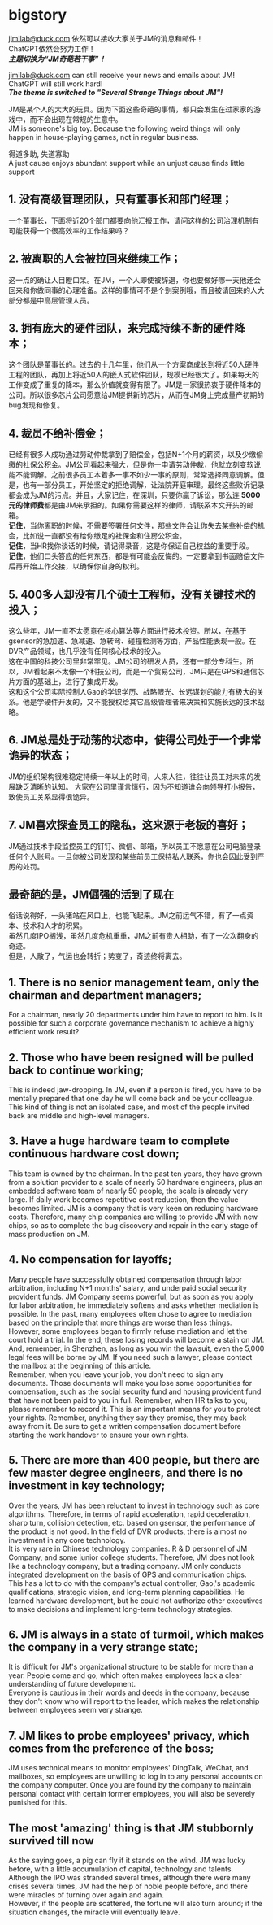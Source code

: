 # bigstory

jimilab@duck.com 依然可以接收大家关于JM的消息和邮件！  
ChatGPT依然会努力工作！  
***主题切换为“JM奇葩若干事”！***  

jimilab@duck.com can still receive your news and emails about JM!  
ChatGPT will still work hard!  
***The theme is switched to "Several Strange Things about JM"!***  

JM是某个人的大大的玩具。因为下面这些奇葩的事情，都只会发生在过家家的游戏中，而不会出现在常规的生意中。  
JM is someone's big toy. Because the following weird things will only happen in house-playing games, not in regular business.

得道多助, 失道寡助  
A just cause enjoys abundant support while an unjust cause finds little support

## 1. 没有高级管理团队，只有董事长和部门经理；  
一个董事长，下面将近20个部门都要向他汇报工作，请问这样的公司治理机制有可能获得一个很高效率的工作结果吗？

## 2. 被离职的人会被拉回来继续工作；  
这一点的确让人目瞪口呆。在JM，一个人即使被辞退，你也要做好哪一天他还会回来和你做同事的心理准备。这样的事情可不是个别案例哦，而且被请回来的人大部分都是中高层管理人员。

## 3. 拥有庞大的硬件团队，来完成持续不断的硬件降本；  
这个团队是董事长的。过去的十几年里，他们从一个方案商成长到将近50人硬件工程的团队，再加上将近50人的嵌入式软件团队，规模已经很大了。如果每天的工作变成了重复的降本，那么价值就变得有限了。JM是一家很热衷于硬件降本的公司。所以很多芯片公司愿意给JM提供新的芯片，从而在JM身上完成量产初期的bug发现和修复。 

## 4. 裁员不给补偿金；  
已经有很多人成功通过劳动仲裁拿到了赔偿金，包括N+1个月的薪资，以及少缴偷缴的社保公积金。JM公司看起来强大，但是你一申请劳动仲裁，他就立刻变软说能不能调解。之前很多员工本着多一事不如少一事的原则，常常选择同意调解。但是，也有一部分员工，开始坚定的拒绝调解，让法院开庭审理。最终这些败诉记录都会成为JM的污点。并且，大家记住，在深圳，只要你赢了诉讼，那么连 **5000元的律师费**都是由JM来承担的。如果你需要这样的律师，请联系本文开头的邮箱。  
**记住**，当你离职的时候，不需要签署任何文件，那些文件会让你失去某些补偿的机会，比如说一直都没有给你缴足的社保金和住房公积金。  
**记住**，当HR找你谈话的时候，请记得录音，这是你保证自己权益的重要手段。  
**记住**，他们口头答应的任何东西，都是有可能会反悔的。一定要拿到书面赔偿文件后再开始工作交接，以确保你自身的权利。

## 5. 400多人却没有几个硕士工程师，没有关键技术的投入；  
这么些年，JM一直不太愿意在核心算法等方面进行技术投资。所以，在基于gsensor的急加速、急减速、急转弯、碰撞检测等方面，产品性能表现一般。在DVR产品领域，也几乎没有任何核心技术的投入。  
这在中国的科技公司里非常罕见。JM公司的研发人员，还有一部分专科生。所以，JM看起来不太像一个科技公司，而是一个贸易公司，JM只是在GPS和通信芯片方面的基础上，进行了集成开发。  
这和这个公司实际控制人Gao的学识学历、战略眼光、长远谋划的能力有极大的关系。他是学硬件开发的，又不能授权给其它高级管理者来决策和实施长远的技术战略。

## 6. JM总是处于动荡的状态中，使得公司处于一个非常诡异的状态；  
JM的组织架构很难稳定持续一年以上的时间，人来人往，往往让员工对未来的发展缺乏清晰的认知。
大家在公司里谨言慎行，因为不知道谁会向领导打小报告，致使员工关系显得很诡异。  

## 7. JM喜欢探查员工的隐私，这来源于老板的喜好；  
JM通过技术手段监控员工的钉钉、微信、邮箱，所以员工不愿意在公司电脑登录任何个人账号。一旦你被公司发现和某些前员工保持私人联系，你也会因此受到严厉的处罚。

## 最奇葩的是，JM倔强的活到了现在  
俗话说得好，一头猪站在风口上，也能飞起来。JM之前运气不错，有了一点资本、技术和人才的积累。  
虽然几度IPO搁浅，虽然几度危机重重，JM之前有贵人相助，有了一次次翻身的奇迹。  
但是，人散了，气运也会转折；势变了，奇迹终将离去。

## 1. There is no senior management team, only the chairman and department managers;  
For a chairman, nearly 20 departments under him have to report to him. Is it possible for such a corporate governance mechanism to achieve a highly efficient work result?

## 2. Those who have been resigned will be pulled back to continue working;  
This is indeed jaw-dropping. In JM, even if a person is fired, you have to be mentally prepared that one day he will come back and be your colleague. This kind of thing is not an isolated case, and most of the people invited back are middle and high-level managers.

## 3. Have a huge hardware team to complete continuous hardware cost down;  
This team is owned by the chairman. In the past ten years, they have grown from a solution provider to a scale of nearly 50 hardware engineers, plus an embedded software team of nearly 50 people, the scale is already very large. If daily work becomes repetitive cost reduction, then the value becomes limited. JM is a company that is very keen on reducing hardware costs. Therefore, many chip companies are willing to provide JM with new chips, so as to complete the bug discovery and repair in the early stage of mass production on JM.

## 4. No compensation for layoffs;  
Many people have successfully obtained compensation through labor arbitration, including N+1 months' salary, and underpaid social security provident funds. JM Company seems powerful, but as soon as you apply for labor arbitration, he immediately softens and asks whether mediation is possible. In the past, many employees often chose to agree to mediation based on the principle that more things are worse than less things. However, some employees began to firmly refuse mediation and let the court hold a trial. In the end, these losing records will become a stain on JM. And, remember, in Shenzhen, as long as you win the lawsuit, even the 5,000 legal fees will be borne by JM. If you need such a lawyer, please contact the mailbox at the beginning of this article.  
Remember, when you leave your job, you don't need to sign any documents. Those documents will make you lose some opportunities for compensation, such as the social security fund and housing provident fund that have not been paid to you in full. Remember, when HR talks to you, please remember to record it. This is an important means for you to protect your rights. Remember, anything they say they promise, they may back away from it. Be sure to get a written compensation document before starting the work handover to ensure your own rights.

## 5. There are more than 400 people, but there are few master degree engineers, and there is no investment in key technology;  
Over the years, JM has been reluctant to invest in technology such as core algorithms. Therefore, in terms of rapid acceleration, rapid deceleration, sharp turn, collision detection, etc. based on gsensor, the performance of the product is not good. In the field of DVR products, there is almost no investment in any core technology.  
It is very rare in Chinese technology companies. R & D personnel of JM Company, and some junior college students. Therefore, JM does not look like a technology company, but a trading company. JM only conducts integrated development on the basis of GPS and communication chips.  
This has a lot to do with the company's actual controller, Gao,'s academic qualifications, strategic vision, and long-term planning capabilities. He learned hardware development, but he could not authorize other executives to make decisions and implement long-term technology strategies.

## 6. JM is always in a state of turmoil, which makes the company in a very strange state;
It is difficult for JM's organizational structure to be stable for more than a year. People come and go, which often makes employees lack a clear understanding of future development.  
Everyone is cautious in their words and deeds in the company, because they don't know who will report to the leader, which makes the relationship between employees seem very strange.

## 7. JM likes to probe employees' privacy, which comes from the preference of the boss;
JM uses technical means to monitor employees' DingTalk, WeChat, and mailboxes, so employees are unwilling to log in to any personal accounts on the company computer. Once you are found by the company to maintain personal contact with certain former employees, you will also be severely punished for this.

## The most 'amazing' thing is that JM stubbornly survived till now
As the saying goes, a pig can fly if it stands on the wind. JM was lucky before, with a little accumulation of capital, technology and talents.  
Although the IPO was stranded several times, although there were many crises several times, JM had the help of noble people before, and there were miracles of turning over again and again.  
However, if the people are scattered, the fortune will also turn around; if the situation changes, the miracle will eventually leave.
